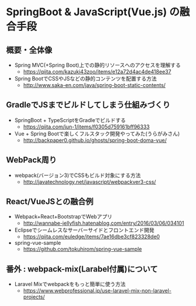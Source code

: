 # SpringBoot & JavaScript(Vue.js) の融合手段

## 概要・全体像

- Spring MVC(+Spring Boot)上での静的リソースへのアクセスを理解する
  - <https://qiita.com/kazuki43zoo/items/e12a72d4ac4de418ee37>
- Spring BootでCSSやJSなどの静的コンテンツを配置する方法
  - <http://www.saka-en.com/java/spring-boot-static-contents/>

## GradleでJSまでビルドしてしまう仕組みづくり

- SpringBoot + TypeScriptをGradleでビルドする
  - <https://qiita.com/jun-1/items/f0305d759161bff96333>
- Vue + Spring Bootで楽しくフルスタック開発やってみた(うらがみさん)
  - <http://backpaper0.github.io/ghosts/spring-boot-doma-vue/>

## WebPack周り

- webpack(バージョン3)でCSSもビルド対象にする方法
  - <http://javatechnology.net/javascript/webpackver3-css/>

## React/VueJSとの融合例

- Webpack+React+BootstrapでWebアプリ
  - <http://wannabe-jellyfish.hatenablog.com/entry/2016/03/06/034101>
- Eclipseでシームレスなサーバーサイドとフロントエンド開発
  - <https://qiita.com/euledge/items/7ae16dbe3cf823328de0>
- spring-vue-sample
  - <https://github.com/tokuhirom/spring-vue-sample>

## 番外 : webpack-mix(Larabel付属)について

- Laravel Mixでwebpackをもっと簡単に使う方法
  - <https://www.webprofessional.jp/use-laravel-mix-non-laravel-projects/>
